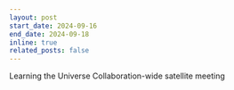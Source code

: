 ```yaml
---
layout: post
start_date: 2024-09-16
end_date: 2024-09-18
inline: true
related_posts: false
---
```


Learning the Universe Collaboration-wide satellite meeting
